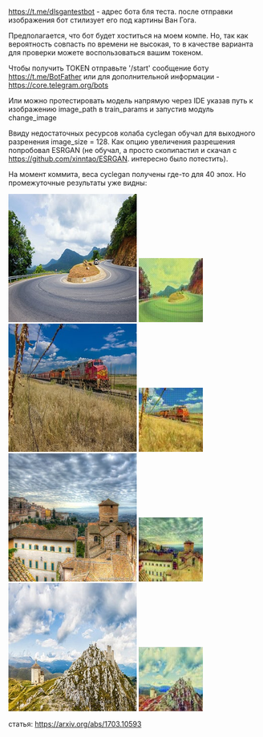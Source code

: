 https://t.me/dlsgantestbot - адрес бота бля теста. после отправки 
изображения бот стилизует его под картины Ван Гога.

Предполагается, что бот будет хоститься на моем компе. Но, так как
вероятность совпасть по времени не высокая, то в качестве варианта для проверки 
можете воспользоваться вашим токеном.

Чтобы получить TOKEN отправьте '/start' сообщение боту https://t.me/BotFather или
для дополнительной информации - https://core.telegram.org/bots

Или можно протестировать модель напрямую  через IDE указав путь к изображению image_path
в train_params и запустив модуль change_image

Ввиду недостаточных ресурсов колаба cyclegan обучал для выходного разренения
image_size = 128. Как опцию увеличения разрешения попробовал ESRGAN (не обучал, а просто
скопипастил и скачал с https://github.com/xinntao/ESRGAN. интересно было потестить). 

На момент коммита, веса cyclegan получены где-то для 40 эпох.
Но промежуточные результаты уже видны:

![alt text](https://github.com/HlodM/cyclegan/blob/main/weights/images/bot_image1.jpg?raw=true)
![alt text](https://github.com/HlodM/cyclegan/blob/main/weights/images/vg_image1.jpg?raw=true)
![alt text](https://github.com/HlodM/cyclegan/blob/main/weights/images/bot_image2.jpg?raw=true)
![alt text](https://github.com/HlodM/cyclegan/blob/main/weights/images/vg_image2.jpg?raw=true)
![alt text](https://github.com/HlodM/cyclegan/blob/main/weights/images/bot_image3.jpg?raw=true)
![alt text](https://github.com/HlodM/cyclegan/blob/main/weights/images/vg_image3.jpg?raw=true)
![alt text](https://github.com/HlodM/cyclegan/blob/main/weights/images/bot_image4.jpg?raw=true)
![alt text](https://github.com/HlodM/cyclegan/blob/main/weights/images/vg_image4.jpg?raw=true)

статья: https://arxiv.org/abs/1703.10593